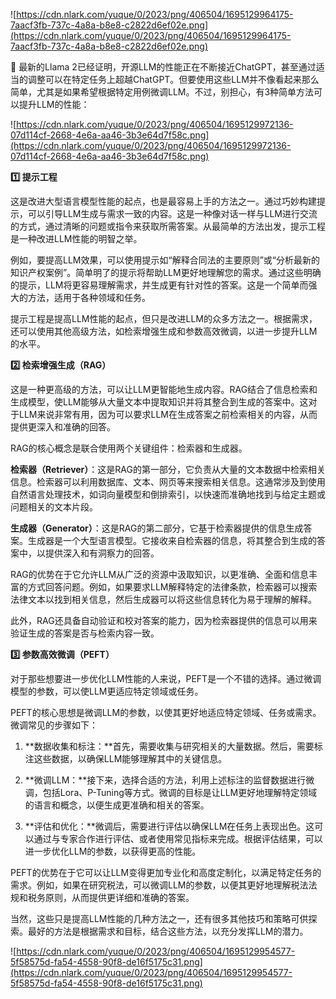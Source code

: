 ![https://cdn.nlark.com/yuque/0/2023/png/406504/1695129964175-7aacf3fb-737c-4a8a-b8e8-c2822d6ef02e.png](https://cdn.nlark.com/yuque/0/2023/png/406504/1695129964175-7aacf3fb-737c-4a8a-b8e8-c2822d6ef02e.png)

🚀 最新的Llama 2已经证明，开源LLM的性能正在不断接近ChatGPT，甚至通过适当的调整可以在特定任务上超越ChatGPT。但要使用这些LLM并不像看起来那么简单，尤其是如果希望根据特定用例微调LLM。不过，别担心，有3种简单方法可以提升LLM的性能：

![https://cdn.nlark.com/yuque/0/2023/png/406504/1695129972136-07d114cf-2668-4e6a-aa46-3b3e64d7f58c.png](https://cdn.nlark.com/yuque/0/2023/png/406504/1695129972136-07d114cf-2668-4e6a-aa46-3b3e64d7f58c.png)

**1️⃣ 提示工程**

这是改进大型语言模型性能的起点，也是最容易上手的方法之一。通过巧妙构建提示，可以引导LLM生成与需求一致的内容。这是一种像对话一样与LLM进行交流的方式，通过清晰的问题或指令来获取所需答案。从最简单的方法出发，提示工程是一种改进LLM性能的明智之举。

例如，要提高LLM效果，可以使用提示如“解释合同法的主要原则”或“分析最新的知识产权案例”。简单明了的提示将帮助LLM更好地理解您的需求。通过这些明确的提示，LLM将更容易理解需求，并生成更有针对性的答案。这是一个简单而强大的方法，适用于各种领域和任务。

提示工程是提高LLM性能的起点，但只是改进LLM的众多方法之一。根据需求，还可以使用其他高级方法，如检索增强生成和参数高效微调，以进一步提升LLM的水平。

**2️⃣ 检索增强生成（RAG）**

这是一种更高级的方法，可以让LLM更智能地生成内容。RAG结合了信息检索和生成模型，使LLM能够从大量文本中提取知识并将其整合到生成的答案中。这对于LLM来说非常有用，因为可以要求LLM在生成答案之前检索相关的内容，从而提供更深入和准确的回答。

RAG的核心概念是联合使用两个关键组件：检索器和生成器。

**检索器（Retriever）**：这是RAG的第一部分，它负责从大量的文本数据中检索相关信息。检索器可以利用数据库、文本、网页等来搜索相关信息。这通常涉及到使用自然语言处理技术，如词向量模型和倒排索引，以快速而准确地找到与给定主题或问题相关的文本片段。

**生成器（Generator）**：这是RAG的第二部分，它基于检索器提供的信息生成答案。生成器是一个大型语言模型。它接收来自检索器的信息，将其整合到生成的答案中，以提供深入和有洞察力的回答。

RAG的优势在于它允许LLM从广泛的资源中汲取知识，以更准确、全面和信息丰富的方式回答问题。例如，如果要求LLM解释特定的法律条款，检索器可以搜索法律文本以找到相关信息，然后生成器可以将这些信息转化为易于理解的解释。

此外，RAG还具备自动验证和校对答案的能力，因为检索器提供的信息可以用来验证生成的答案是否与检索内容一致。

**3️⃣ 参数高效微调（PEFT）**

对于那些想要进一步优化LLM性能的人来说，PEFT是一个不错的选择。通过微调模型的参数，可以使LLM更适应特定领域或任务。

PEFT的核心思想是微调LLM的参数，以使其更好地适应特定领域、任务或需求。微调常见的步骤如下：

1. **数据收集和标注：**首先，需要收集与研究相关的大量数据。然后，需要标注这些数据，以确保LLM能够理解其中的关键信息。
    
2. **微调LLM：**接下来，选择合适的方法，利用上述标注的监督数据进行微调，包括Lora、P-Tuning等方式。微调的目标是让LLM更好地理解特定领域的语言和概念，以便生成更准确和相关的答案。
    
3. **评估和优化：**微调后，需要进行评估以确保LLM在任务上表现出色。这可以通过与专家合作进行评估、或者使用常见指标来完成。根据评估结果，可以进一步优化LLM的参数，以获得更高的性能。
    

PEFT的优势在于它可以让LLM变得更加专业化和高度定制化，以满足特定任务的需求。例如，如果在研究税法，可以微调LLM的参数，以便其更好地理解税法法规和税务原则，从而提供更详细和准确的答案。

当然，这些只是提高LLM性能的几种方法之一，还有很多其他技巧和策略可供探索。最好的方法是根据需求和目标，结合这些方法，以充分发挥LLM的潜力。

![https://cdn.nlark.com/yuque/0/2023/png/406504/1695129954577-5f58575d-fa54-4558-90f8-de16f5175c31.png](https://cdn.nlark.com/yuque/0/2023/png/406504/1695129954577-5f58575d-fa54-4558-90f8-de16f5175c31.png)